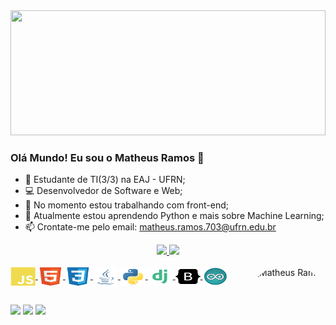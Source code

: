 <img height="200px" width="100%"  src="https://images-assets.nasa.gov/image/iss069e018147/iss069e018147~medium.jpg"/>

### Olá Mundo! Eu sou o Matheus Ramos 👋

- 📕 Estudante de TI(3/3) na EAJ - UFRN;
- 💻 Desenvolvedor de Software e Web;
- 🔭 No momento estou trabalhando com front-end;
- 🌱 Atualmente estou aprendendo Python e mais sobre Machine Learning;
- 📫 Crontate-me pelo email: matheus.ramos.703@ufrn.edu.br

<div align="center">
  <a href="https://github.com/Matheus0820">
  <img height="180em" src="https://github-readme-stats.vercel.app/api?username=Matheus0820&show_icons=true&theme=blue-green&include_all_commits=true&count_private=true&icon_color=0000FF"/>
  <img height="180em" src="https://github-readme-stats.vercel.app/api/top-langs/?username=Matheus0820&layout=compact&langs_count=7&theme=blue-green"/>
</div>
  
  <div style="display: inline_block"><br>
  <img align="center" alt="Rafa-Js" height="30" width="40" src="https://raw.githubusercontent.com/devicons/devicon/master/icons/javascript/javascript-plain.svg">
  <img align="center" alt="Matheus-HTML" height="30" width="40" src="https://raw.githubusercontent.com/devicons/devicon/master/icons/html5/html5-original.svg">
  <img align="center" alt="Matheus-CSS" height="30" width="40" src="https://raw.githubusercontent.com/devicons/devicon/master/icons/css3/css3-original.svg">
  <img align="center" alt="Matheus-Java" height="30" width="40" src="https://raw.githubusercontent.com/vscode-icons/vscode-icons/master/icons/file_type_java.svg">
   <img align="center" alt="Matheus-Python" height="30" width="40" src="https://raw.githubusercontent.com/devicons/devicon/master/icons/python/python-original.svg">
    <img align="center" alt="Matheus-Django" height="30" width="40" src="https://raw.githubusercontent.com/vscode-icons/vscode-icons/master/icons/file_type_django.svg">
    <img align="center" alt="Matheus-Django" height="30" width="40" src="https://github.com/devicons/devicon/blob/master/icons/bootstrap/bootstrap-plain.svg">
    <img align="center" alt="Matheus-Arduino" height="30" width="40" src="https://raw.githubusercontent.com/vscode-icons/vscode-icons/master/icons/file_type_arduino.svg">
  <img align="right" alt="Matheus Ramos" height="150" style="border-radius:50px;" src="https://i.pinimg.com/originals/98/a5/b8/98a5b8d4d1132ed130630b621d55512f.gif">
</div>
  
  ##
  
  <div> 
  <a href="https://instagram.com/theus.tr_" target="_blank"><img src="https://img.shields.io/badge/-Instagram-%23E4405F?style=for-the-badge&logo=instagram&logoColor=white" target="_blank"></a> 
  <a href = "mailto:matheus.ramos.703@ufrn.edu.br"><img src="https://img.shields.io/badge/-Gmail-%23333?style=for-the-badge&logo=gmail&logoColor=white" target="_blank"></a>
  <a href="www.linkedin.com/in/matheus-ramos-b40987226" target="_blank"><img src="https://img.shields.io/badge/-LinkedIn-%230077B5?style=for-the-badge&logo=linkedin&logoColor=white" target="_blank"></a>
    
  </div>
